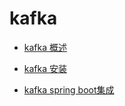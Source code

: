 # kafka

- [kafka 概述](https://github.com/Xun-Zhou/kafka/tree/master/introduce)

- [kafka 安装](https://github.com/Xun-Zhou/kafka/tree/master/install)

- [kafka spring boot集成](https://github.com/Xun-Zhou/kafka/tree/master/springBoot)